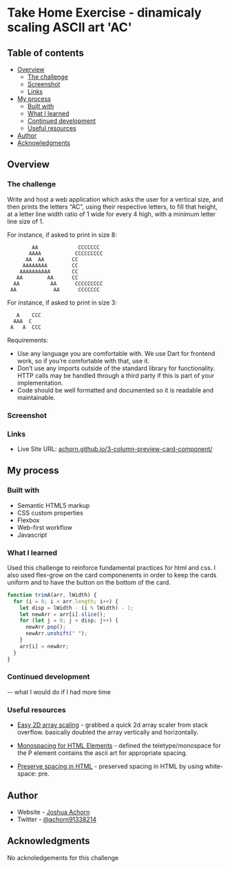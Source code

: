 # Take Home Exercise - dinamicaly scaling ASCII art 'AC'

## Table of contents

- [Overview](#overview)
  - [The challenge](#the-challenge)
  - [Screenshot](#screenshot)
  - [Links](#links)
- [My process](#my-process)
  - [Built with](#built-with)
  - [What I learned](#what-i-learned)
  - [Continued development](#continued-development)
  - [Useful resources](#useful-resources)
- [Author](#author)
- [Acknowledgments](#acknowledgments)

## Overview

### The challenge

Write and host a web application which asks the user for a vertical size, and then prints the letters “AC”, using their respective letters, to fill that height, at a letter line width ratio of 1 wide for every 4 high, with a minimum letter line size of 1.

For instance, if asked to print in size 8:

```
        AA             CCCCCCC
       AAAA           CCCCCCCCC
      AA  AA         CC
     AAAAAAAA        CC
    AAAAAAAAAA       CC
   AA        AA      CC
  AA          AA      CCCCCCCCC
 AA            AA      CCCCCCC
```

For instance, if asked to print in size 3:

```
   A    CCC
  AAA  C
 A   A  CCC
```

Requirements:

- Use any language you are comfortable with. We use Dart for frontend work, so if you’re comfortable with that, use it.
- Don’t use any imports outside of the standard library for functionality. HTTP calls may be handled through a third party if this is part of your implementation.
- Code should be well formatted and documented so it is readable and maintainable.

### Screenshot

<!--
![Finished web design](./images/web-finished.png) -->

### Links

- Live Site URL: [achorn.github.io/3-column-preview-card-component/](https://achorn.github.io/3-column-preview-card-component/)

## My process

### Built with

- Semantic HTML5 markup
- CSS custom properties
- Flexbox
- Web-first workflow
- Javascript

### What I learned

Used this challenge to reinforce fundamental practices for html and css. I also used flex-grow on the card componenents in order to keep the cards uniform and to have the button on the bottom of the card.

```js
function trimA(arr, lWidth) {
  for (i = 0; i < arr.length; i++) {
    let disp = lWidth - (i % lWidth) - 1;
    let newArr = arr[i].slice();
    for (let j = 0; j < disp; j++) {
      newArr.pop();
      newArr.unshift(" ");
    }
    arr[i] = newArr;
  }
}
```

### Continued development

-- what I would do if I had more time

### Useful resources

- [Easy 2D array scaling](https://stackoverflow.com/questions/49620245/how-to-scale-a-two-dimensional-array-in-javascript-fast) - grabbed a quick 2d array scaler from stack overflow. basically doubled the array vertically and horizontally.

- [Monospacing for HTML Elements](https://www.w3schools.com/tags/tag_tt.asp) - defined the teletype/monospace for the P element contains the ascii art for appropriate spacing.

- [Preserve spacing in HTML](https://stackoverflow.com/questions/18427697/how-to-keep-all-the-spaces-in-a-string) - preserved spacing in HTML by using white-space: pre.

## Author

- Website - [Joshua Achorn](https://achorn.github.io/)
- Twitter - [@achorn91338214](https://twitter.com/achorn91338214)

## Acknowledgments

No acknoledgements for this challenge
